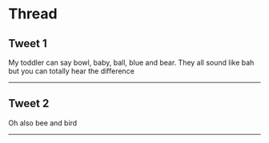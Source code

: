 # Thread

## Tweet 1

My toddler can say bowl, baby, ball, blue and bear. They all sound like bah but you can totally hear the difference

---

## Tweet 2

Oh also bee and bird

---

